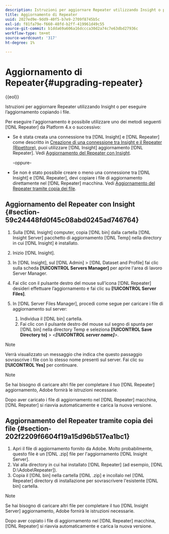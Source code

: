 ```yaml
---
description: Istruzioni per aggiornare Repeater utilizzando Insight o per eseguire l’aggiornamento copiando i file.
title: Aggiornamento di Repeater
uuid: 2027ed9e-9dd9-40f5-b7e9-2709f8745b5c
exl-id: f81fa79e-f660-48fd-b2ff-419961d49c55
source-git-commit: b1dda69a606a16dccca30d2a74c7e63dbd27936c
workflow-type: tm+mt
source-wordcount: '317'
ht-degree: 1%

---
```


# Aggiornamento di Repeater{#upgrading-repeater}

{{eol}}

Istruzioni per aggiornare Repeater utilizzando Insight o per eseguire l’aggiornamento copiando i file.

Per eseguire l&#39;aggiornamento è possibile utilizzare uno dei metodi seguenti [!DNL Repeater] da Platform 4.x o successivo:

* Se è stata creata una connessione tra [!DNL Insight] e [!DNL Repeater] come descritto in [Creazione di una connessione tra Insight e il Repeater (Ripetitore)](../../../../home/c-inst-svr/c-rptr-fntly/c-cnfg-rptr-fntly/t-crt-conn-ins-rptr.md#task-785bfe5f0e31484683e4345038add118), puoi utilizzare [!DNL Insight] aggiornamento [!DNL Repeater]. Vedi [Aggiornamento del Repeater con Insight](../../../../home/c-inst-svr/c-upgrd-uninst-sftwr/c-upgrd-sftwr/c-upgrd-rptr.md#section-59c24448fd0f45c08abd0245ad746764).

   -oppure-

* Se non è stato possibile creare o meno una connessione tra [!DNL Insight] e [!DNL Repeater], devi copiare i file di aggiornamento direttamente nel [!DNL Repeater] macchina. Vedi [Aggiornamento del Repeater tramite copia dei file](../../../../home/c-inst-svr/c-upgrd-uninst-sftwr/c-upgrd-sftwr/c-upgrd-rptr.md#section-202f2209f6604f19a15d96b517ea1bc1).

## Aggiornamento del Repeater con Insight {#section-59c24448fd0f45c08abd0245ad746764}

1. Sulla [!DNL Insight] computer, copia [!DNL bin] dalla cartella [!DNL Insight Server] pacchetto di aggiornamento [!DNL Temp] nella directory in cui [!DNL Insight] è installato.
1. Inizio [!DNL Insight].
1. In [!DNL Insight], sul [!DNL Admin] > [!DNL Dataset and Profile] fai clic sulla scheda **[!UICONTROL Servers Manager]** per aprire l&#39;area di lavoro Server Manager.
1. Fai clic con il pulsante destro del mouse sull’icona [!DNL Repeater] desideri effettuare l’aggiornamento e fai clic su **[!UICONTROL Server Files]**.
1. In [!DNL Server Files Manager], procedi come segue per caricare i file di aggiornamento sul server:

   1. Individua il [!DNL bin] cartella.
   1. Fai clic con il pulsante destro del mouse sul segno di spunta per [!DNL bin] nella directory Temp e seleziona **[!UICONTROL Save Directory to]** > *&lt;**[!UICONTROL server name]**>*.

>[!NOTE]
>
>Verrà visualizzato un messaggio che indica che questo passaggio sovrascrive i file con lo stesso nome presenti sul server. Fai clic su **[!UICONTROL Yes]** per continuare.

>[!NOTE]
>
>Se hai bisogno di caricare altri file per completare il tuo [!DNL Repeater] aggiornamento, Adobe fornirà le istruzioni necessarie.

Dopo aver caricato i file di aggiornamento nel [!DNL Repeater] macchina, [!DNL Repeater] si riavvia automaticamente e carica la nuova versione.

## Aggiornamento del Repeater tramite copia dei file {#section-202f2209f6604f19a15d96b517ea1bc1}

1. Apri il file di aggiornamento fornito da Adobe. Molto probabilmente, questo file è un [!DNL .zip] file per l&#39;aggiornamento [!DNL Insight Server].
1. Vai alla directory in cui hai installato [!DNL Repeater] (ad esempio, [!DNL D:\Adobe\Repeater]).
1. Copia il [!DNL bin] nella cartella [!DNL .zip] e incollalo nel [!DNL Repeater] directory di installazione per sovrascrivere l&#39;esistente [!DNL bin] cartella.

>[!NOTE]
>
>Se hai bisogno di caricare altri file per completare il tuo [!DNL Insight Server] aggiornamento, Adobe fornirà le istruzioni necessarie.

Dopo aver copiato i file di aggiornamento nel [!DNL Repeater] macchina, [!DNL Repeater] si riavvia automaticamente e carica la nuova versione.
